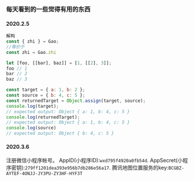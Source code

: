 <!--
 * @Author: your name
 * @Date: 2020-02-05 11:34:12
 * @LastEditTime: 2020-03-08 12:58:41
 * @LastEditors: Please set LastEditors
 * @Description: In User Settings Edit
 * @FilePath: /node/gitbook/diary/index.md
 -->
### 每天看到的一些觉得有用的东西
#### 2020.2.5
```  javascript
解构
const { zhi } = Gao;
//等价于 
const zhi = Gao.zhi

let [foo, [[bar], baz]] = [1, [[2], 3]];
foo // 1
bar // 2
baz // 3

const target = { a: 1, b: 2 };
const source = { b: 4, c: 5 };
const returnedTarget = Object.assign(target, source);
console.log(target);
// expected output: Object { a: 1, b: 4, c: 5 }
console.log(returnedTarget);
// expected output: Object { a: 1, b: 4, c: 5 }
console.log(source)
// expected output: Object { b: 4, c: 5 }
``` 

#### 2020.3.6
注册微信小程序帐号。
AppID(小程序ID):`wxd795f4920a0fb54d`.
AppSecret(小程序密钥):`279ff1201dea393e956b7db286e56a17`.
腾讯地图位置服务的key:`BCGBZ-AYTEF-4ONJJ-JY3PU-ZY3HF-HYF3T`